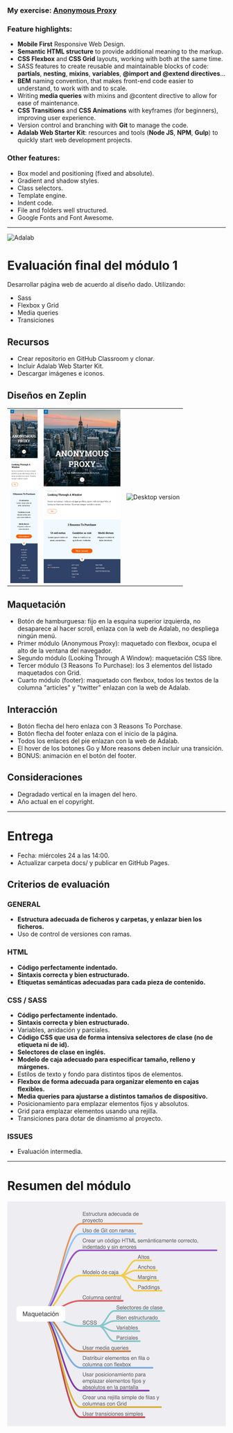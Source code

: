 ### My exercise: [Anonymous Proxy](http://beta.adalab.es/modulo-1-evaluacion-final-mararochafernandez/)

### Feature highlights:

- **Mobile First** Responsive Web Design.
- **Semantic HTML structure** to provide additional meaning to the markup.
- **CSS Flexbox** and **CSS Grid** layouts, working with both at the same time.
- SASS features to create reusable and maintainable blocks of code: **partials**, **nesting**, **mixins**, **variables**, **@import and @extend directives**...
- **BEM** naming convention, that makes front-end code easier to understand, to work with and to scale.
- Writing **media queries** with mixins and @content directive to allow for ease of maintenance.
- **CSS Transitions** and **CSS Animations** with keyframes (for beginners), improving user experience.
- Version control and branching with **Git** to manage the code.
- **Adalab Web Starter Kit**: resources and tools (**Node JS**, **NPM**, **Gulp**) to quickly start web development projects.

### Other features:
- Box model and positioning (fixed and absolute).
- Gradient and shadow styles.
- Class selectors.
- Template engine.
- Indent code.
- File and folders well structured.
- Google Fonts and Font Awesome.

---

![Adalab](https://beta.adalab.es/resources/images/adalab-logo-155x61-bg-white.png)

# Evaluación final del módulo 1

Desarrollar página web de acuerdo al diseño dado. Utilizando:
- Sass
- Flexbox y Grid
- Media queries
- Transiciones

## Recursos

- Crear repositorio en GitHub Classroom y clonar.
- Incluir Adalab Web Starter Kit.
- Descargar imágenes e iconos.

## Diseños en Zeplin

<table>
  <tr>
    <td>
      <img src="./design/mobile.png" alt="Mobile version" height="400"/>
    </td>
    <td>
      <img src="./design/tablet.png" alt="Tablet version" height="400"/>
    </td>
    <td>
      <img src="./design/desktop.png" alt="Desktop version" height="400"/>
    </td>
  </tr>
</table>

## Maquetación

- Botón de hamburguesa: fijo en la esquina superior izquierda, no desaparece al hacer scroll, enlaza con la web de Adalab, no despliega ningún menú.
- Primer módulo (Anonymous Proxy): maquetado con flexbox, ocupa el alto de la ventana del navegador.
- Segundo módulo (Looking Through A Window): maquetación CSS libre.
- Tercer módulo (3 Reasons To Purchase): los 3 elementos del listado maquetados con Grid.
- Cuarto módulo (footer): maquetado con flexbox, todos los textos de la columna "articles" y "twitter" enlazan con la web de Adalab.

## Interacción

- Botón flecha del hero enlaza con 3 Reasons To Porchase.
- Botón flecha del footer enlaza con el inicio de la página.
- Todos los enlaces del pie enlazan con la web de Adalab.
- El hover de los botones Go y More reasons deben incluir una transición.
- BONUS: animación en el botón del footer.

## Consideraciones

- Degradado vertical en la imagen del hero.
- Año actual en el copyright.

---

# Entrega

- Fecha: miércoles 24 a las 14:00.
- Actualizar carpeta docs/ y publicar en GitHub Pages.

## Criterios de evaluación

### GENERAL
- **Estructura adecuada de ficheros y carpetas, y enlazar bien los ficheros.**
- Uso de control de versiones con ramas.

### HTML
- **Código perfectamente indentado.**
- **Sintaxis correcta y bien estructurado.**
- **Etiquetas semánticas adecuadas para cada pieza de contenido.**

### CSS / SASS
- **Código perfectamente indentado.**
- **Sintaxis correcta y bien estructurado.**
- Variables, anidación y parciales.
- **Código CSS que usa de forma intensiva selectores de clase (no de etiqueta ni de id).**
- **Selectores de clase en inglés.**
- **Modelo de caja adecuado para especificar tamaño, relleno y márgenes.**
- Estilos de texto y fondo para distintos tipos de elementos.
- **Flexbox de forma adecuada para organizar elemento en cajas flexibles.**
- **Media queries para ajustarse a distintos tamaños de dispositivo.**
- Posicionamiento para emplazar elementos fijos y absolutos.
- Grid para emplazar elementos usando una rejilla.
- Transiciones para dotar de dinamismo al proyecto.

### ISSUES
- Evaluación intermedia.

---

# Resumen del módulo

<img src="./modulo-1-resumen.png" alt="Module summary"/>